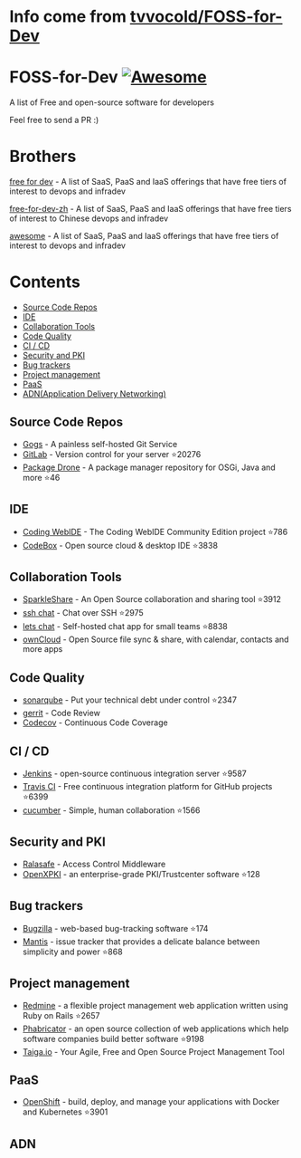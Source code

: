 # Info come from [tvvocold/FOSS-for-Dev](https://github.com/tvvocold/FOSS-for-Dev)
# FOSS-for-Dev  [![Awesome](https://cdn.rawgit.com/sindresorhus/awesome/d7305f38d29fed78fa85652e3a63e154dd8e8829/media/badge.svg)](https://github.com/sindresorhus/awesome)
A list of Free and open-source software for developers

 
Feel free to send a PR :)
# Brothers
[free for dev](https://github.com/ripienaar/free-for-dev) - A list of SaaS, PaaS and IaaS offerings that have free tiers of interest to devops and infradev

[free-for-dev-zh](https://github.com/qinghuaiorg/free-for-dev-zh) - A list of SaaS, PaaS and IaaS offerings that have free tiers of interest to Chinese devops and infradev

[awesome](https://github.com/sindresorhus/awesome) - A list of SaaS, PaaS and IaaS offerings that have free tiers of interest to devops and infradev


# Contents
   * [Source Code Repos](#source-code-repos)
   * [IDE](#ide)
   * [Collaboration Tools](#collaboration-tools)
   * [Code Quality](#code-quality)
   * [CI / CD](#ci--cd)
   * [Security and PKI](#security-and-pki)
   * [Bug trackers](#bug-trackers)
   * [Project management](#project-management)
   * [PaaS](#paas)
   * [ADN(Application Delivery Networking)](#adn)


## Source Code Repos 

 * [Gogs](https://github.com/gogits/gogs)  - A painless self-hosted Git Service 
 * [GitLab](https://github.com/gitlabhq/gitlabhq) - Version control for your server :star:20276
 * [Package Drone](https://github.com/eclipse/packagedrone) - A package manager repository for OSGi, Java and more :star:46


## IDE 

 * [Coding WebIDE](https://github.com/Coding/WebIDE) - The Coding WebIDE Community Edition project :star:786
 * [CodeBox](https://github.com/CodeboxIDE/codebox) - Open source cloud & desktop IDE :star:3838


## Collaboration Tools

 * [SparkleShare](https://github.com/hbons/SparkleShare) - An Open Source collaboration and sharing tool :star:3912
 * [ssh chat](https://github.com/shazow/ssh-chat) - Chat over SSH  :star:2975
 * [lets chat](https://github.com/sdelements/lets-chat) - Self-hosted chat app for small teams :star:8838
 * [ownCloud](https://owncloud.org) - Open Source file sync & share, with calendar, contacts and more apps

## Code Quality

 * [sonarqube](https://github.com/SonarSource/sonarqube) - Put your technical debt under control :star:2347
 * [gerrit](https://gerrit.googlesource.com/) - Code Review
 * [Codecov](https://codecov.io/) - Continuous Code Coverage


## CI / CD

 * [Jenkins](https://github.com/jenkinsci/jenkins) - open-source continuous integration server :star:9587
 * [Travis CI](https://github.com/travis-ci/travis-ci) - Free continuous integration platform for GitHub projects :star:6399
 * [cucumber](https://github.com/cucumber/cucumber) - Simple, human collaboration  :star:1566


## Security and PKI

 * [Ralasafe](http://sourceforge.net/projects/ralasafe/) - Access Control Middleware
 * [OpenXPKI](https://github.com/openxpki/openxpki) - an enterprise-grade PKI/Trustcenter software :star:128


## Bug trackers

* [Bugzilla](https://github.com/bugzilla/bugzilla) - web-based bug-tracking software :star:174
* [Mantis](https://github.com/mantisbt/mantisbt) - issue tracker that provides a delicate balance between simplicity and power :star:868


## Project management
* [Redmine](https://github.com/redmine/redmine) - a flexible project management web application written using Ruby on Rails :star:2657
* [Phabricator](https://github.com/phacility/phabricator) - an open source collection of web applications which help software companies build better software :star:9198
* [Taiga.io](https://github.com/taigaio) - Your Agile, Free and Open Source Project Management Tool

## PaaS

 * [OpenShift](https://github.com/openshift/origin) - build, deploy, and manage your applications with Docker and Kubernetes :star:3901

## ADN 
  
 

